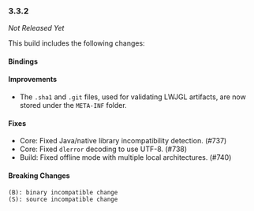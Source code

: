 ### 3.3.2

_Not Released Yet_

This build includes the following changes:

#### Bindings

#### Improvements

- The `.sha1` and `.git` files, used for validating LWJGL artifacts, are now stored under the `META-INF` folder.

#### Fixes

- Core: Fixed Java/native library incompatibility detection. (#737)
- Core: Fixed `dlerror` decoding to use UTF-8. (#738)
- Build: Fixed offline mode with multiple local architectures. (#740)

#### Breaking Changes

```
(B): binary incompatible change
(S): source incompatible change
```
